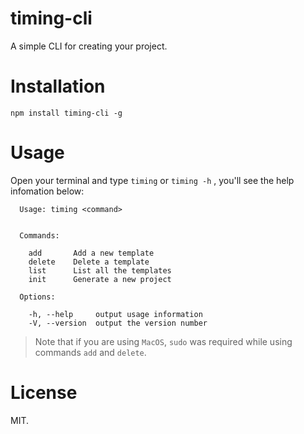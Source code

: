 # timing-cli
A simple CLI for creating your project.

# Installation
```
npm install timing-cli -g
```

# Usage
Open your terminal and type `timing` or `timing -h` , you'll see the help infomation below:
```
  Usage: timing <command>


  Commands:

    add       Add a new template
    delete    Delete a template
    list      List all the templates
    init      Generate a new project

  Options:

    -h, --help     output usage information
    -V, --version  output the version number
```

> Note that if you are using `MacOS`, `sudo` was required while using commands `add` and `delete`.

# License
MIT.
